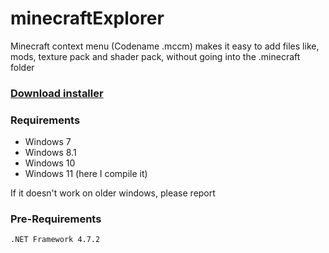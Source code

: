 # minecraftExplorer
Minecraft context menu (Codename .mccm) makes it easy to add files like, mods, texture pack and shader pack, without going into the .minecraft folder

### [Download installer](https://raw.githubusercontent.com/grpzz/mccm/master/mccmInstaller/bin/mccmInstaller.exe)

### Requirements
 - Windows 7
 - Windows 8.1
 - Windows 10
 - Windows 11 (here I compile it)

If it doesn't work on older windows, please report

### Pre-Requirements
```
.NET Framework 4.7.2
```
